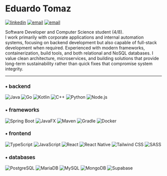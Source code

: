 # Eduardo Tomaz 
<div>
  
[![linkedin](https://img.shields.io/badge/linkedin-0D1117?style=flat&logo=linkedin&logoColor=A5B4FC)](https://www.linkedin.com/in/eduardotoomazs) 
[![email](https://img.shields.io/badge/email-0D1117?style=flat&logo=outlook&logoColor=A5B4FC)](mailto:eduardotoomaz@outlook.com)
[![email](https://img.shields.io/badge/instagram-0D1117?style=flat&logo=&logoColor=A5B4FC)](https://www.instagram.com/tomazdudux)

Software Developer and Computer Science student (4/8).
<br>
I work primarily with corporate applications and internal automation systems, focusing on backend development but also capable of full-stack development when required. Experienced with modern frameworks, containerization, build tools, and both relational and NoSQL databases. I value clean architecture, microservices, and building solutions that provide long-term sustainability rather than quick fixes that compromise system integrity.
</div>

---

### • b𝖺𝖼𝗄𝖾𝗇𝖽
![Java](https://img.shields.io/badge/Java-0D1117?style=for-the-badge&logo=openjdk&logoColor=A5B4FC)
![Go](https://img.shields.io/badge/Go-0D1117?style=for-the-badge&logo=go&logoColor=A5B4FC)
![Kotlin](https://img.shields.io/badge/Kotlin-0D1117?style=for-the-badge&logo=kotlin&logoColor=A5B4FC)
![C++](https://img.shields.io/badge/C%2B%2B-0D1117?style=for-the-badge&logo=c%2B%2B&logoColor=A5B4FC)
![Python](https://img.shields.io/badge/Python-0D1117?style=for-the-badge&logo=python&logoColor=A5B4FC)
![Node.js](https://img.shields.io/badge/Node.js-0D1117?style=for-the-badge&logo=nodedotjs&logoColor=A5B4FC)

### • f𝗋𝖺𝗆𝖾𝗐𝗈𝗋𝗄𝗌
![Spring Boot](https://img.shields.io/badge/Spring_Boot-0D1117?style=for-the-badge&logo=spring-boot&logoColor=A5B4FC)
![JavaFX](https://img.shields.io/badge/JavaFX-0D1117?style=for-the-badge&logo=openjdk&logoColor=A5B4FC)
![Maven](https://img.shields.io/badge/Apache_Maven-0D1117?style=for-the-badge&logo=apache-maven&logoColor=A5B4FC)
![Gradle](https://img.shields.io/badge/Gradle-0D1117?style=for-the-badge&logo=gradle&logoColor=A5B4FC)
![Docker](https://img.shields.io/badge/Docker-0D1117?style=for-the-badge&logo=docker&logoColor=A5B4FC)

### • f𝗋𝗈𝗇𝗍𝖾𝗇𝖽 
![TypeScript](https://img.shields.io/badge/TypeScript-0D1117?style=for-the-badge&logo=typescript&logoColor=A5B4FC)
![JavaScript](https://img.shields.io/badge/JavaScript-0D1117?style=for-the-badge&logo=javascript&logoColor=A5B4FC)
![React](https://img.shields.io/badge/React-0D1117?style=for-the-badge&logo=react&logoColor=A5B4FC)
![React Native](https://img.shields.io/badge/React_Native-0D1117?style=for-the-badge&logo=react&logoColor=A5B4FC)
![Tailwind CSS](https://img.shields.io/badge/Tailwind_CSS-0D1117?style=for-the-badge&logo=tailwind-css&logoColor=A5B4FC)
![SASS](https://img.shields.io/badge/SASS-0D1117?style=for-the-badge&logo=sass&logoColor=A5B4FC)

### • d𝖺𝗍𝖺𝖻𝖺𝗌𝖾𝗌
![PostgreSQL](https://img.shields.io/badge/PostgreSQL-0D1117?style=for-the-badge&logo=postgresql&logoColor=A5B4FC)
![MariaDB](https://img.shields.io/badge/MariaDB-0D1117?style=for-the-badge&logo=mariadb&logoColor=A5B4FC)
![MySQL](https://img.shields.io/badge/MySQL-0D1117?style=for-the-badge&logo=mysql&logoColor=A5B4FC)
![MongoDB](https://img.shields.io/badge/MongoDB-0D1117?style=for-the-badge&logo=mongodb&logoColor=A5B4FC)
![Supabase](https://img.shields.io/badge/Supabase-0D1117?style=for-the-badge&logo=supabase&logoColor=A5B4FC)
